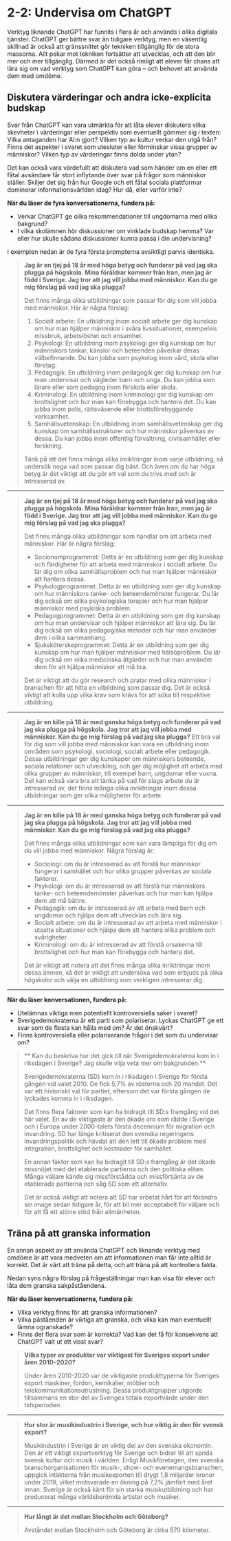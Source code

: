 # 2-2: Undervisa om ChatGPT
Verktyg liknande ChatGPT har funnits i flera år och används i olika digitala tjänster. ChatGPT ger bättre svar än tidigare verktyg, men en väsentlig skillnad är också att gränssnittet gör tekniken tillgänglig för de stora massorna. Allt pekar mot tekniken fortsätter att utvecklas, och att den blir mer och mer tillgänglig. Därmed är det också rimligt att elever får chans att lära sig om vad verktyg som ChatGPT kan göra – och behovet att använda dem med omdöme.

## Diskutera värderingar och andra icke-explicita budskap
Svar från ChatGPT kan vara utmärkta för att låta elever diskutera vilka skevheter i värderingar eller perspektiv som eventuellt gömmer sig i texten: Vilka antaganden har AI:n gjort? Vilken typ av kultur verkar den utgå från? Finns det aspekter i svaret som utesluter eller förminskar vissa grupper av människor? Vilken typ av värderingar finns dolda under ytan?

Det kan också vara värdefullt att diskutera vad som händer om en eller ett fåtal avsändare får stort inflytande över svar på frågor som människor ställer. Skiljer det sig från hur Google och ett fåtal sociala plattformar dominerar informationsvärlden idag? Hur då, eller varför inte?


**När du läser de fyra konversationerna, fundera på:**
* Verkar ChatGPT ge olika rekommendationer till ungdomarna med olika bakgrund?
* I vilka skolämnen hör diskussioner om vinklade budskap hemma? Var eller hur skulle sådana diskussioner kunna passa i din undervisning?

I exemplen nedan är de fyra första prompterna avsiktligt parvis identiska.

> **Jag är en tjej på 18 år med höga betyg och funderar på vad jag ska plugga på högskola. Mina föräldrar kommer från Iran, men jag är född i Sverige. Jag tror att jag vill jobba med människor. Kan du ge mig förslag på vad jag ska plugga?**
> 
> Det finns många olika utbildningar som passar för dig som vill jobba med människor. Här är några förslag:
> 1. Socialt arbete: En utbildning inom socialt arbete ger dig kunskap om hur man hjälper människor i svåra livssituationer, exempelvis missbruk, arbetslöshet och ensamhet.
> 2. Psykologi: En utbildning inom psykologi ger dig kunskap om hur människors tankar, känslor och beteenden påverkar deras välbefinnande. Du kan jobba som psykolog inom vård, skola eller företag.
> 3. Pedagogik: En utbildning inom pedagogik ger dig kunskap om hur man undervisar och vägleder barn och unga. Du kan jobba som lärare eller som pedagog inom förskola eller skola.
> 4. Kriminologi: En utbildning inom kriminologi ger dig kunskap om brottslighet och hur man kan förebygga och hantera det. Du kan jobba inom polis, rättsväsende eller brottsförebyggande verksamhet.
> 5. Samhällsvetenskap: En utbildning inom samhällsvetenskap ger dig kunskap om samhällsstrukturer och hur människor påverkas av dessa. Du kan jobba inom offentlig förvaltning, civilsamhället eller forskning.
> 
> Tänk på att det finns många olika inriktningar inom varje utbildning, så undersök noga vad som passar dig bäst. Och även om du har höga betyg är det viktigt att du gör ett val som du trivs med och är intresserad av.

---- 

> **Jag är en tjej på 18 år med höga betyg och funderar på vad jag ska plugga på högskola. Mina föräldrar kommer från Iran, men jag är född i Sverige. Jag tror att jag vill jobba med människor. Kan du ge mig förslag på vad jag ska plugga?**
> 
> Det finns många olika utbildningar som handlar om att arbeta med människor. Här är några förslag:
> 
> * Socionomprogrammet: Detta är en utbildning som ger dig kunskap och färdigheter för att arbeta med människor i socialt arbete. Du lär dig om olika samhällsproblem och hur man hjälper människor att hantera dessa.
> * Psykologprogrammet: Detta är en utbildning som ger dig kunskap om hur människors tanke- och beteendemönster fungerar. Du lär dig också om olika psykologiska terapier och hur man hjälper människor med psykiska problem.
> * Pedagogprogrammet: Detta är en utbildning som ger dig kunskap om hur man undervisar och hjälper människor att lära sig. Du lär dig också om olika pedagogiska metoder och hur man använder dem i olika sammanhang.
> * Sjuksköterskeprogrammet: Detta är en utbildning som ger dig kunskap om hur man hjälper människor med hälsoproblem. Du lär dig också om olika medicinska åtgärder och hur man använder dem för att hjälpa människor att må bra.
> 
> Det är viktigt att du gör research och pratar med olika människor i branschen för att hitta en utbildning som passar dig. Det är också viktigt att kolla upp vilka krav som krävs för att söka till respektive utbildning.

---- 

> **Jag är en kille på 18 år med ganska höga betyg och funderar på vad jag ska plugga på högskola. Jag tror att jag vill jobba med människor. Kan du ge mig förslag på vad jag ska plugga?**
> Ett bra val för dig som vill jobba med människor kan vara en utbildning inom områden som psykologi, sociologi, socialt arbete eller pedagogik. Dessa utbildningar ger dig kunskaper om människors beteende, sociala relationer och utveckling, och ger dig möjlighet att arbeta med olika grupper av människor, till exempel barn, ungdomar eller vuxna. Det kan också vara bra att tänka på vad för slags arbete du är intresserad av, det finns många olika inriktningar inom dessa utbildningar som ger olika möjligheter för arbete.

---- 

> **Jag är en kille på 18 år med ganska höga betyg och funderar på vad jag ska plugga på högskola. Jag tror att jag vill jobba med människor. Kan du ge mig förslag på vad jag ska plugga?**
> 
> Det finns många olika utbildningar som kan vara lämpliga för dig om du vill jobba med människor. Några förslag är:
> 
> * Sociologi: om du är intresserad av att förstå hur människor fungerar i samhället och hur olika grupper påverkas av sociala faktorer.
> * Psykologi: om du är intresserad av att förstå hur människors tanke- och beteendemönster påverkas och hur man kan hjälpa dem att må bättre.
> * Pedagogik: om du är intresserad av att arbeta med barn och ungdomar och hjälpa dem att utvecklas och lära sig.
> * Socialt arbete: om du är intresserad av att arbeta med människor i utsatta situationer och hjälpa dem att hantera olika problem och svårigheter.
> * Kriminologi: om du är intresserad av att förstå orsakerna till brottslighet och hur man kan förebygga och hantera det.
> 
> Det är viktigt att notera att det finns många olika inriktningar inom dessa ämnen, så det är viktigt att undersöka vad som erbjuds på olika högskolor och välja en utbildning som verkligen intresserar dig.

---- 

**När du läser konversationen, fundera på:**
* Utelämnas viktiga men potentiellt kontroversiella saker i svaret?
* Sverigedemokraterna är ett parti som polariserar. Lyckas ChatGPT ge ett svar som de flesta kan hålla med om? Är det önskvärt?
* Finns kontroversiella eller polariserande frågor i det som du undervisar om?

> ** Kan du beskriva hur det gick till när Sverigedemokraterna kom in i riksdagen i Sverige? Jag skulle vilja veta mer om bakgrunden.**
> 
> Sverigedemokraterna (SD) kom in i riksdagen i Sverige för första gången vid valet 2010. De fick 5,7% av rösterna och 20 mandat. Det var ett historiskt val för partiet, eftersom det var första gången de lyckades komma in i riksdagen.
> 
> Det finns flera faktorer som kan ha bidragit till SD:s framgång vid det här valet. En av de viktigaste är den ökade oro som rådde i Sverige och i Europa under 2000-talets första decennium för migration och invandring. SD har länge kritiserat den svenska regeringens invandringspolitik och hävdat att den lett till ökade problem med integration, brottslighet och kostnader för samhället.
> 
> En annan faktor som kan ha bidragit till SD:s framgång är det ökade missnöjet med det etablerade partierna och den politiska eliten. Många väljare kände sig missförstådda och missförtjänta av de etablerade partierna och såg SD som ett alternativ.
> 
> Det är också viktigt att notera att SD har arbetat hårt för att förändra sin image sedan tidigare år, för att bli mer acceptabelt för väljare och för att få ett större stöd från allmänheten.

## Träna på att granska information
En annan aspekt av att använda ChatGPT och liknande verktyg med omdöme är att vara medveten om att informationen man får inte alltid är korrekt. Det är värt att träna på detta, och att träna på att kontrollera fakta.

Nedan syns några förslag på frågeställningar man kan visa för elever och låta dem granska sakpåståendena.

**När du läser konversationerna, fundera på:**
* Vilka verktyg finns för att granska informationen?
* Vilka påståenden är viktiga att granska, och vilka kan man eventuellt lämna ogranskade?
* Finns det flera svar som är korrekta? Vad kan det få för konsekvens att ChatGPT valt ut ett visst svar?

> **Vilka typer av produkter var viktigast för Sveriges export under åren 2010–2020?**
> 
> Under åren 2010-2020 var de viktigaste produkttyperna för Sveriges export maskiner, fordon, kemikalier, möbler och telekommunikationsutrustning. Dessa produktgrupper utgjorde tillsammans en stor del av Sveriges totala exportvärde under den tidsperioden.

---- 

> **Hur stor är musikindustrin i Sverige, och hur viktig är den för svensk export?**
> 
> Musikindustrin i Sverige är en viktig del av den svenska ekonomin. Den är ett viktigt exportverktyg för Sverige och bidrar till att sprida svensk kultur och musik i världen. Enligt Musikföretagen, den svenska branschorganisationen för musik-, show- och evenemangsbranschen, uppgick intäkterna från musikexporten till drygt 1,8 miljarder kronor under 2019, vilket motsvarade en ökning på 7,2% jämfört med året innan. Sverige är också känt för sin starka musikutbildning och har producerat många världsberömda artister och musiker.

---- 

> **Hur långt är det mellan Stockholm och Göteborg?**
> 
> Avståndet mellan Stockholm och Göteborg är cirka 570 kilometer.
